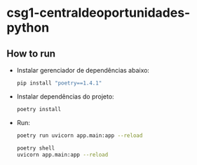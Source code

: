 # csg1-centraldeoportunidades-python

## How to run

- Instalar gerenciador de dependências abaixo:
    ```bash
    pip install "poetry==1.4.1"
    ```

- Instalar dependências do projeto:
    ```bash
    poetry install
    ```
- Run: 
    ```bash
    poetry run uvicorn app.main:app --reload
    ```
    ```bash
    poetry shell
    uvicorn app.main:app --reload
    ```